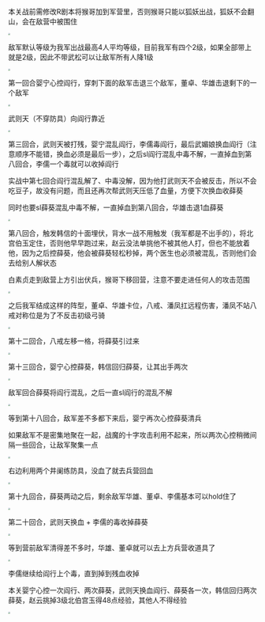 

本关战前需修改R剧本将猴哥加到军营里，否则猴哥只能以狐妖出战，狐妖不会翻山，会在敌营中被围住

<img src="https://raw.githubusercontent.com/Avanti1980/myth-of-three-kingdoms/master/img/06/01.jpg" style="zoom:25%;" />

敌军默认等级为我军出战最高4人平均等级，目前我军有四个2级，如果全部带上就是2级，因此不带武松可以让敌军所有人降1级

<img src="https://raw.githubusercontent.com/Avanti1980/myth-of-three-kingdoms/master/img/06/02.jpg" style="zoom:25%;" />

第一回合婴宁心控阎行，穿刺下面的敌军击退三个敌军，董卓、华雄击退剩下的一个敌军

<img src="https://raw.githubusercontent.com/Avanti1980/myth-of-three-kingdoms/master/img/06/03.jpg" style="zoom:25%;" />

武则天（不穿防具）向阎行靠近

<img src="https://raw.githubusercontent.com/Avanti1980/myth-of-three-kingdoms/master/img/06/04.jpg" style="zoom:25%;" />

第三回合，武则天被打残，婴宁混乱阎行，李儒毒阎行，最后武媚娘换血阎行（注意顺序不能错，换血必须是最后一步），之后sl阎行混乱中毒不解，一直掉血到第八回合，李儒一个毒就可以收掉阎行

实战中第七回合阎行混乱解了、中毒没解，因为他打武则天不会被反击，所以不会吃豆子，故没有问题，而且还再次帮武则天压低了血量，方便下次换血收薛葵

同时也要sl薛葵混乱中毒不解，一直掉血到第八回合，华雄击退1血薛葵

<img src="https://raw.githubusercontent.com/Avanti1980/myth-of-three-kingdoms/master/img/06/05.jpg" style="zoom:25%;" />

第八回合，触发韩信的十面埋伏，背水一战不用触发（我军都是不出手的），将北宫伯玉定住，否则他早早跑过来，赵云没法单挑他不被其他人打，但也不能放着他，因为之后控薛葵，他会被薛葵轻松秒掉，两个医生也必须被混乱，否则他们会去给别人解状态

白素贞走到敌营上方引出伏兵，猴哥下移回营，注意不要走进任何人的攻击范围

<img src="https://raw.githubusercontent.com/Avanti1980/myth-of-three-kingdoms/master/img/06/06.jpg" style="zoom:25%;" />

之后我军结成这样的阵型，董卓、华雄卡位，八戒、潘凤扛远程伤害，潘凤不站八戒对称位是为了不反击初级弓骑

<img src="https://raw.githubusercontent.com/Avanti1980/myth-of-three-kingdoms/master/img/06/07.jpg" style="zoom:25%;" />

第十二回合，八戒左移一格，将薛葵引过来

<img src="https://raw.githubusercontent.com/Avanti1980/myth-of-three-kingdoms/master/img/06/08.jpg" style="zoom:25%;" />

第十三回合，婴宁心控薛葵，韩信回归薛葵，让其出手两次

<img src="https://raw.githubusercontent.com/Avanti1980/myth-of-three-kingdoms/master/img/06/09.jpg" style="zoom:25%;" />

敌军回合薛葵将阎行混乱，之后一直sl阎行的混乱不解

<img src="https://raw.githubusercontent.com/Avanti1980/myth-of-three-kingdoms/master/img/06/10.jpg" style="zoom:25%;" />

等到第十八回合，敌军差不多都下来后，婴宁再次心控薛葵清兵

如果敌军不是密集地聚在一起，战魔的十字攻击利用不起来，所以两次心控稍微间隔一些回合，让敌军聚集一点

<img src="https://raw.githubusercontent.com/Avanti1980/myth-of-three-kingdoms/master/img/06/11.jpg" style="zoom:25%;" />

右边利用两个井阑练防具，没血了就去兵营回血

<img src="https://raw.githubusercontent.com/Avanti1980/myth-of-three-kingdoms/master/img/06/12.jpg" style="zoom:25%;" />

第十九回合，薛葵两动之后，剩余敌军华雄、董卓、李儒基本可以hold住了

<img src="https://raw.githubusercontent.com/Avanti1980/myth-of-three-kingdoms/master/img/06/13.jpg" style="zoom:25%;" />

第二十回合，武则天换血 + 李儒的毒收掉薛葵

<img src="https://raw.githubusercontent.com/Avanti1980/myth-of-three-kingdoms/master/img/06/14.jpg" style="zoom:25%;" />

等到营前敌军清得差不多时，华雄、董卓就可以去上方兵营收道具了

<img src="https://raw.githubusercontent.com/Avanti1980/myth-of-three-kingdoms/master/img/06/15.jpg" style="zoom:25%;" />

李儒继续给阎行上个毒，直到掉到残血收掉

本关婴宁心控一次阎行、两次薛葵，武则天换血阎行、薛葵各一次，韩信回归两次薛葵，赵云挑掉3级北伯宫玉得48点经验，其他人不得经验

<img src="https://raw.githubusercontent.com/Avanti1980/myth-of-three-kingdoms/master/img/06/16.jpg" style="zoom:25%;" />













